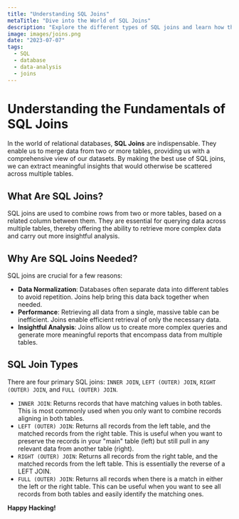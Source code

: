 ```yaml
---
title: "Understanding SQL Joins"
metaTitle: "Dive into the World of SQL Joins"
description: "Explore the different types of SQL joins and learn how they can improve your data analysis capabilities."
image: images/joins.png
date: "2023-07-07"
tags:
  - SQL
  - database
  - data-analysis
  - joins
---
```


# Understanding the Fundamentals of SQL Joins

In the world of relational databases, **SQL Joins** are indispensable. They enable us to merge data from two or more tables, providing us with a comprehensive view of our datasets. By making the best use of SQL joins, we can extract meaningful insights that would otherwise be scattered across multiple tables.

## What Are SQL Joins?

SQL joins are used to combine rows from two or more tables, based on a related column between them. They are essential for querying data across multiple tables, thereby offering the ability to retrieve more complex data and carry out more insightful analysis.

## Why Are SQL Joins Needed?

SQL joins are crucial for a few reasons:

- **Data Normalization**: Databases often separate data into different tables to avoid repetition. Joins help bring this data back together when needed.
- **Performance**: Retrieving all data from a single, massive table can be inefficient. Joins enable efficient retrieval of only the necessary data.
- **Insightful Analysis**: Joins allow us to create more complex queries and generate more meaningful reports that encompass data from multiple tables.

## SQL Join Types

There are four primary SQL joins: `INNER JOIN`, `LEFT (OUTER) JOIN`, `RIGHT (OUTER) JOIN`, and `FULL (OUTER) JOIN`.

- `INNER JOIN`: Returns records that have matching values in both tables. This is most commonly used when you only want to combine records aligning in both tables.
- `LEFT (OUTER) JOIN`: Returns all records from the left table, and the matched records from the right table. This is useful when you want to preserve the records in your "main" table (left) but still pull in any relevant data from another table (right).
- `RIGHT (OUTER) JOIN`: Returns all records from the right table, and the matched records from the left table. This is essentially the reverse of a LEFT JOIN.
- `FULL (OUTER) JOIN`: Returns all records when there is a match in either the left or the right table. This can be useful when you want to see all records from both tables and easily identify the matching ones.

**Happy Hacking!**